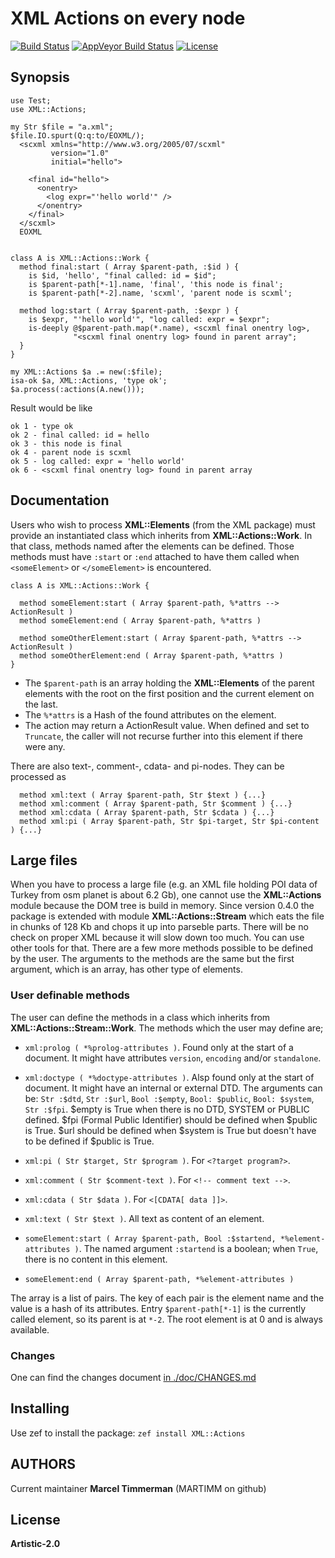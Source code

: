 # XML Actions on every node

[![Build Status](https://travis-ci.org/MARTIMM/XmlActions.svg?branch=master)](https://travis-ci.org/MARTIMM/XmlActions) [![AppVeyor Build Status](https://ci.appveyor.com/api/projects/status/6yaqqq9lgbq6nqot?svg=true&branch=master&passingText=Windows%20-%20OK&failingText=Windows%20-%20FAIL&pendingText=Windows%20-%20pending)](https://ci.appveyor.com/project/MARTIMM/XmlActions/branch/master) [![License](http://martimm.github.io/label/License-label.svg)](http://www.perlfoundation.org/artistic_license_2_0)

## Synopsis
```
use Test;
use XML::Actions;

my Str $file = "a.xml";
$file.IO.spurt(Q:q:to/EOXML/);
  <scxml xmlns="http://www.w3.org/2005/07/scxml"
         version="1.0"
         initial="hello">

    <final id="hello">
      <onentry>
        <log expr="'hello world'" />
      </onentry>
    </final>
  </scxml>
  EOXML


class A is XML::Actions::Work {
  method final:start ( Array $parent-path, :$id ) {
    is $id, 'hello', "final called: id = $id";
    is $parent-path[*-1].name, 'final', 'this node is final';
    is $parent-path[*-2].name, 'scxml', 'parent node is scxml';

  method log:start ( Array $parent-path, :$expr ) {
    is $expr, "'hello world'", "log called: expr = $expr";
    is-deeply @$parent-path.map(*.name), <scxml final onentry log>,
              "<scxml final onentry log> found in parent array";
  }
}

my XML::Actions $a .= new(:$file);
isa-ok $a, XML::Actions, 'type ok';
$a.process(:actions(A.new()));

```
Result would be like
```
ok 1 - type ok
ok 2 - final called: id = hello
ok 3 - this node is final
ok 4 - parent node is scxml
ok 5 - log called: expr = 'hello world'
ok 6 - <scxml final onentry log> found in parent array
```

## Documentation

Users who wish to process **XML::Elements** (from the XML package) must provide an instantiated class which inherits from **XML::Actions::Work**. In that class, methods named after the elements can be defined. Those methods must have `:start` or `:end` attached to have them called when `<someElement>` or `</someElement>` is encountered.

```
class A is XML::Actions::Work {

  method someElement:start ( Array $parent-path, %*attrs --> ActionResult )
  method someElement:end ( Array $parent-path, %*attrs )

  method someOtherElement:start ( Array $parent-path, %*attrs --> ActionResult )
  method someOtherElement:end ( Array $parent-path, %*attrs )
}
```
* The `$parent-path` is an array holding the **XML::Elements** of the parent elements with the root on the first position and the current element on the last.
* The `%*attrs` is a Hash of the found attributes on the element.
* The action may return a ActionResult value. When defined and set to `Truncate`, the caller will not recurse further into this element if there were any.


There are also text-, comment-, cdata- and pi-nodes. They can be processed as
```
  method xml:text ( Array $parent-path, Str $text ) {...}
  method xml:comment ( Array $parent-path, Str $comment ) {...}
  method xml:cdata ( Array $parent-path, Str $cdata ) {...}
  method xml:pi ( Array $parent-path, Str $pi-target, Str $pi-content ) {...}
```


## Large files
When you have to process a large file (e.g. an XML file holding POI data of Turkey from osm planet is about 6.2 Gb), one cannot use the **XML::Actions** module because the DOM tree is build in memory. Since version 0.4.0 the package is extended with module **XML::Actions::Stream** which eats the file in chunks of 128 Kb and chops it up into parseble parts. There will be no check on proper XML because it will slow down too much. You can use other tools for that. There are a few more methods possible to be defined by the user. The arguments to the methods are the same but the first argument, which is an array, has other type of elements.

### User definable  methods
The user can define the methods in a class which inherits from **XML::Actions::Stream::Work**. The methods which the user may define are;

* `xml:prolog ( *%prolog-attributes )`. Found only at the start of a document. It might have attributes `version`, `encoding` and/or `standalone`.
* `xml:doctype ( *%doctype-attributes )`. Alsp found only at the start of document. It might have an internal or external DTD. The arguments can be: `Str :$dtd`, `Str :$url`, `Bool :$empty`, `Bool: $public`, `Bool: $system`, `Str :$fpi`. \$empty is True when there is no DTD, SYSTEM or PUBLIC defined. \$fpi (Formal Public Identifier) should be defined when \$public is True. \$url should be defined when \$system is True but doesn't have to be defined if \$public is True.

* `xml:pi ( Str $target, Str $program )`. For `<?target program?>`.
* `xml:comment ( Str $comment-text )`. For `<!-- comment text -->`.
* `xml:cdata ( Str $data )`. For `<[CDATA[ data ]]>`.
* `xml:text ( Str $text )`. All text as content of an element.

* `someElement:start ( Array $parent-path, Bool :$startend, *%element-attributes )`. The named argument `:startend` is a boolean; when `True`, there is no content in this element.

* `someElement:end ( Array $parent-path, *%element-attributes )`

The array is a list of pairs. The key of each pair is the element name and the value is a hash of its attributes. Entry `$parent-path[*-1]` is the currently called element, so its parent is at `*-2`. The root element is at 0 and is always available.

### Changes
One can find the changes document [in ./doc/CHANGES.md][release]

## Installing
Use zef to install the package: `zef install XML::Actions`

## AUTHORS
Current maintainer **Marcel Timmerman** (MARTIMM on github)

## License
**Artistic-2.0**

<!---- [refs] ----------------------------------------------------------------->
[release]: https://github.com/MARTIMM/XmlActions/blob/master/doc/CHANGES.md
